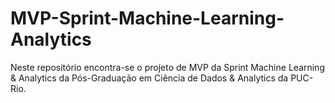 # MVP-Sprint-Machine-Learning-Analytics
Neste repositório encontra-se o projeto de MVP da Sprint Machine Learning &amp; Analytics da Pós-Graduação em Ciência de Dados &amp; Analytics da PUC-Rio.
